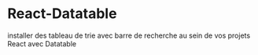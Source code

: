 # React-Datatable
installer des tableau de trie avec barre de recherche au sein de vos projets React avec Datatable
